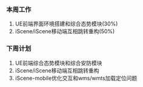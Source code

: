 ### 本周工作

1. UE前端界面环境搭建和综合态势模块(30%)
2. iScene/iScene移动端互相跳转重构(50%)

### 下周计划

1. UE前端综合态势模块和综合安防模块
2. iScene/iScene移动端互相跳转重构
3. iScene-mobile优化交互和wms/wmts加载定位问题